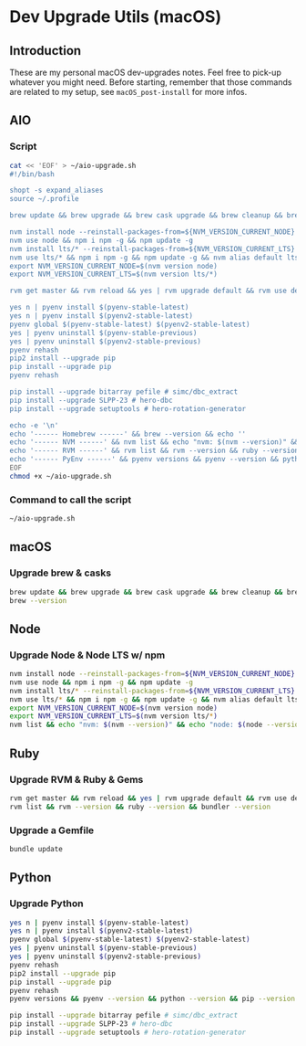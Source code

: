 # Dev Upgrade Utils (macOS)

## Introduction
These are my personal macOS dev-upgrades notes. Feel free to pick-up whatever you might need.
Before starting, remember that those commands are related to my setup, see `macOS_post-install` for more infos.

## AIO

### Script
```sh
cat << 'EOF' > ~/aio-upgrade.sh
#!/bin/bash

shopt -s expand_aliases
source ~/.profile

brew update && brew upgrade && brew cask upgrade && brew cleanup && brew prune

nvm install node --reinstall-packages-from=${NVM_VERSION_CURRENT_NODE}
nvm use node && npm i npm -g && npm update -g
nvm install lts/* --reinstall-packages-from=${NVM_VERSION_CURRENT_LTS}
nvm use lts/* && npm i npm -g && npm update -g && nvm alias default lts/*
export NVM_VERSION_CURRENT_NODE=$(nvm version node)
export NVM_VERSION_CURRENT_LTS=$(nvm version lts/*)

rvm get master && rvm reload && yes | rvm upgrade default && rvm use default && gem update

yes n | pyenv install $(pyenv-stable-latest)
yes n | pyenv install $(pyenv2-stable-latest)
pyenv global $(pyenv-stable-latest) $(pyenv2-stable-latest)
yes | pyenv uninstall $(pyenv-stable-previous)
yes | pyenv uninstall $(pyenv2-stable-previous)
pyenv rehash
pip2 install --upgrade pip
pip install --upgrade pip
pyenv rehash

pip install --upgrade bitarray pefile # simc/dbc_extract
pip install --upgrade SLPP-23 # hero-dbc
pip install --upgrade setuptools # hero-rotation-generator

echo -e '\n'
echo '------ Homebrew ------' && brew --version && echo ''
echo '------ NVM ------' && nvm list && echo "nvm: $(nvm --version)" && echo "node: $(node --version)" && echo "npm: $(npm --version)" && echo ''
echo '------ RVM ------' && rvm list && rvm --version && ruby --version && bundler --version && echo ''
echo '------ PyEnv ------' && pyenv versions && pyenv --version && python --version && pip --version && python2 --version && pip2 --version && echo ''
EOF
chmod +x ~/aio-upgrade.sh

```

### Command to call the script
```sh
~/aio-upgrade.sh

```

## macOS

### Upgrade brew & casks
```sh
brew update && brew upgrade && brew cask upgrade && brew cleanup && brew prune
brew --version

```

## Node

### Upgrade Node & Node LTS w/ npm
```sh
nvm install node --reinstall-packages-from=${NVM_VERSION_CURRENT_NODE}
nvm use node && npm i npm -g && npm update -g
nvm install lts/* --reinstall-packages-from=${NVM_VERSION_CURRENT_LTS}
nvm use lts/* && npm i npm -g && npm update -g && nvm alias default lts/*
export NVM_VERSION_CURRENT_NODE=$(nvm version node)
export NVM_VERSION_CURRENT_LTS=$(nvm version lts/*)
nvm list && echo "nvm: $(nvm --version)" && echo "node: $(node --version)" && echo "npm: $(npm --version)"

```

## Ruby

### Upgrade RVM & Ruby & Gems
```sh
rvm get master && rvm reload && yes | rvm upgrade default && rvm use default && gem update
rvm list && rvm --version && ruby --version && bundler --version

```

### Upgrade a Gemfile
```sh
bundle update

```

## Python

### Upgrade Python
```sh
yes n | pyenv install $(pyenv-stable-latest)
yes n | pyenv install $(pyenv2-stable-latest)
pyenv global $(pyenv-stable-latest) $(pyenv2-stable-latest)
yes | pyenv uninstall $(pyenv-stable-previous)
yes | pyenv uninstall $(pyenv2-stable-previous)
pyenv rehash
pip2 install --upgrade pip
pip install --upgrade pip
pyenv rehash
pyenv versions && pyenv --version && python --version && pip --version && python2 --version && pip2 --version

pip install --upgrade bitarray pefile # simc/dbc_extract
pip install --upgrade SLPP-23 # hero-dbc
pip install --upgrade setuptools # hero-rotation-generator

```
